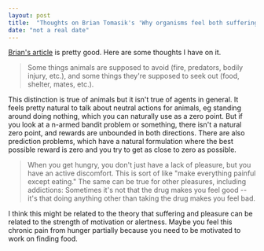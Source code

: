 ```yaml
---
layout: post
title:  "Thoughts on Brian Tomasik's 'Why organisms feel both suffering and happiness'"
date: "not a real date"
---
```


[Brian's article](http://reducing-suffering.org/why-organisms-feel-both-suffering-and-happiness/) is pretty good. Here are some thoughts I have on it.

> Some things animals are supposed to avoid (fire, predators, bodily injury, etc.), and some things they're supposed to seek out (food, shelter, mates, etc.).

This distinction is true of animals but it isn't true of agents in general. It feels pretty natural to talk about neutral actions for animals, eg standing around doing nothing, which you can naturally use as a zero point. But if you look at a n-armed bandit problem or something, there isn't a natural zero point, and rewards are unbounded in both directions. There are also prediction problems, which have a natural formulation where the best possible reward is zero and you try to get as close to zero as possible.

> When you get hungry, you don't just have a lack of pleasure, but you have an active discomfort. This is sort of like "make everything painful except eating." The same can be true for other pleasures, including addictions: Sometimes it's not that the drug makes you feel good -- it's that doing anything other than taking the drug makes you feel bad.

I think this might be related to the theory that suffering and pleasure can be related to the strength of motivation or alertness. Maybe you feel this chronic pain from hunger partially because you need to be motivated to work on finding food.
